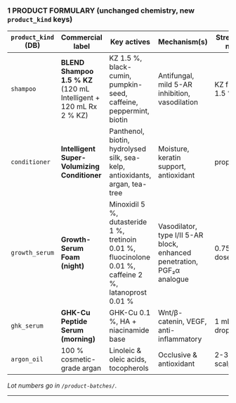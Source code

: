 ### 1  PRODUCT FORMULARY (unchanged chemistry, new `product_kind` keys)

| `product_kind` (DB) | Commercial label                                                   | Key actives                                                                                             | Mechanism(s)                                                            | Strength / note |
| ------------------- | ------------------------------------------------------------------ | ------------------------------------------------------------------------------------------------------- | ----------------------------------------------------------------------- | --------------- |
| `shampoo`           | **BLEND Shampoo 1.5 % KZ** (120 mL Intelligent + 120 mL Rx 2 % KZ) | KZ 1.5 %, black-cumin, pumpkin-seed, caffeine, peppermint, biotin                                       | Antifungal, mild 5-AR inhibition, vasodilation                          | KZ final 1.5 %  |
| `conditioner`       | **Intelligent Super-Volumizing Conditioner**                       | Panthenol, biotin, hydrolysed silk, sea-kelp, antioxidants, argan, tea-tree                             | Moisture, keratin support, antioxidant                                  | proprietary     |
| `growth_serum`      | **Growth-Serum Foam (night)**                                      | Minoxidil 5 %, dutasteride 1 %, tretinoin 0.01 %, fluocinolone 0.01 %, caffeine 2 %, latanoprost 0.01 % | Vasodilator, type I/II 5-AR block, enhanced penetration, PGF₂α analogue | 0.75 mL dose    |
| `ghk_serum`         | **GHK-Cu Peptide Serum (morning)**                                 | GHK-Cu 0.1 %, HA + niacinamide base                                                                     | Wnt/β-catenin, VEGF, anti-inflammatory                                  | 1 mL dropper    |
| `argon_oil`         | 100 % cosmetic-grade argan                                         | Linoleic & oleic acids, tocopherols                                                                     | Occlusive & antioxidant                                                 | 2-3 drops scalp |

*Lot numbers go in `/product-batches/`.*

---

